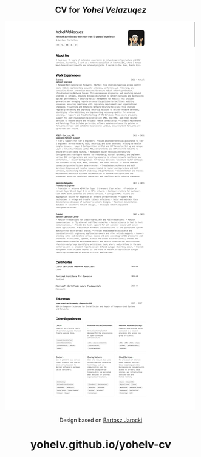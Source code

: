 <h2>
<div align="center">
    CV for <em>Yohel Velazuqez</em>
</div>
</h2>

<img src="CV_yohelv.github.io.jpeg" height="auto" width="auto" />

<div align="center">
<p>

Design based on <a href="https://github.com/BartoszJarocki/cv">Bartosz Jarocki</a>

</p>

# yohelv.github.io/yohelv-cv
</div>